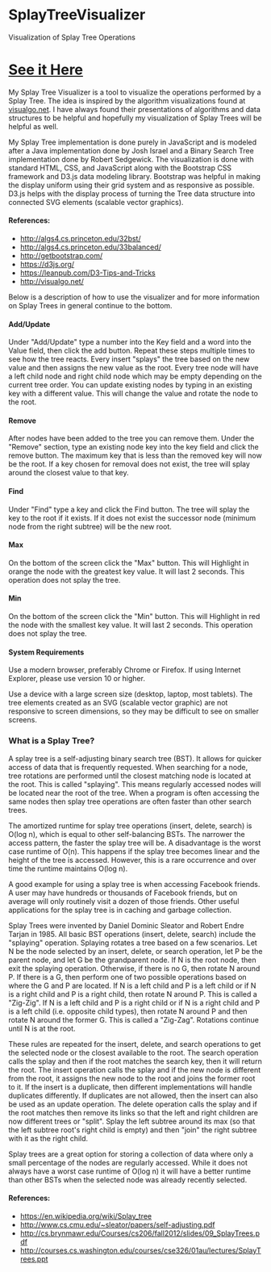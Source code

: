 # SplayTreeVisualizer
Visualization of Splay Tree Operations

<h1><a href="http://slmoore.github.io/SplayTreeVisualizer/">See it Here</a></h1>

<p>My Splay Tree Visualizer is a tool to visualize the operations performed by a Splay Tree.  The idea is inspired by the algorithm visualizations found at <a href="http://visualgo.net/" target="_blank">visualgo.net</a>.  I have always found their presentations of algorithms and data structures to be helpful and hopefully my visualization of Splay Trees will be helpful as well.</p>

  <p>My Splay Tree implementation is done purely in JavaScript and is modeled after a Java implementation done by Josh Israel and a Binary Search Tree implementation done by Robert Sedgewick.  The visualization is done with standard HTML, CSS, and JavaScript along with the Bootstrap CSS framework and D3.js data modeling library.  Bootstrap was helpful in making the display uniform using their grid system and as responsive as possible.  D3.js helps with the display process of turning the Tree data structure into connected SVG elements (scalable vector graphics).</p>

  <h4>References:</h4>
  <ul>
  <li><a href="http://algs4.cs.princeton.edu/32bst/" target="_blank">http://algs4.cs.princeton.edu/32bst/</a></li>
  <li><a href="http://algs4.cs.princeton.edu/33balanced/" target="_blank">http://algs4.cs.princeton.edu/33balanced/</a></li>
  <li><a href="http://getbootstrap.com/" target="_blank">http://getbootstrap.com/</a></li>
  <li><a href="https://d3js.org/" target="_blank">https://d3js.org/</a></li>
  <li><a href="https://leanpub.com/D3-Tips-and-Tricks" target="_blank">https://leanpub.com/D3-Tips-and-Tricks</a></li>
  <li><a href="http://visualgo.net/" target="_blank">http://visualgo.net/</a></li>
  </ul>

  <p>Below is a description of how to use the visualizer and for more information on Splay Trees in general continue to the bottom.</p>

  <h4>Add/Update</h4>

  <p>Under "Add/Update" type a number into the Key field and a word into the Value field, then click the add button.  Repeat these steps multiple times to see how the tree reacts.  Every insert "splays" the tree based on the new value and then assigns the new value as the root.  Every tree node will have a left child node and right child node which may be empty depending on the current tree order.  You can update existing nodes by typing in an existing key with a different value.  This will change the value and rotate the node to the root.</p>

  <h4>Remove</h4>

  <p>After nodes have been added to the tree you can remove them.  Under the "Remove" section, type an existing node key into the key field and click the remove button.  The maximum key that is less than the removed key will now be the root.  If a key chosen for removal does not exist, the tree will splay around the closest value to that key.</p>

  <h4>Find</h4>

  <p>Under "Find" type a key and click the Find button.  The tree will splay the key to the root if it exists.  If it does not exist the successor node (minimum node from the right subtree) will be the new root.</p>

  <h4>Max</h4>

  <p>On the bottom of the screen click the "Max" button.  This will Highlight in orange the node with the greatest key value.  It will last 2 seconds.  This operation does not splay the tree.</p>

  <h4>Min</h4>

  <p>On the bottom of the screen click the "Min" button.  This will Highlight in red the node with the smallest key value.  It will last 2 seconds.  This operation does not splay the tree.</p>

  <h4>System Requirements</h4>

  <p>Use a modern browser, preferably Chrome or Firefox.  If using Internet Explorer, please use version 10 or higher.</p>

  <p>Use a device with a large screen size (desktop, laptop, most tablets).  The tree elements created as an SVG (scalable vector graphic) are not responsive to screen dimensions, so they may be difficult to see on smaller screens.</p>
  
  <h3 id="info-title-what">What is a Splay Tree?</h3>

  <p>
  A splay tree is a self-adjusting binary search tree (BST).  It allows for quicker access of data that is frequently requested.  When searching for a node, tree rotations are performed until the closest matching node is located at the root.  This is called "splaying".  This means regularly accessed nodes will be located near the root of the tree.  When a program is often accessing the same nodes then splay tree operations are often faster than other search trees.
  </p>

  <p>
  The amortized runtime for splay tree operations (insert, delete, search) is O(log n), which is equal to other self-balancing BSTs.  The narrower the access pattern, the faster the splay tree will be.  A disadvantage is the worst case runtime of O(n).  This happens if the splay tree becomes linear and the height of the tree is accessed.  However, this is a rare occurrence and over time the runtime maintains O(log n).
  </p>

  <p>
  A good example for using a splay tree is when accessing Facebook friends.  A user may have hundreds or thousands of Facebook friends, but on average will only routinely visit a dozen of those friends.  Other useful applications for the splay tree is in caching and garbage collection.
  </p>

  <p>
  Splay Trees were invented by Daniel Dominic Sleator and Robert Endre Tarjan in 1985.  All basic BST operations (insert, delete, search) include the "splaying" operation.  Splaying rotates a tree based on a few scenarios.  Let N be the node selected by an insert, delete, or search operation, let P be the parent node, and let G be the grandparent node.  If N is the root node, then exit the splaying operation.  Otherwise, if there is no G, then rotate N around P.  If there is a G, then perform one of two possible operations based on where the G and P are located.  If N is a left child and P is a left child or if N is a right child and P is a right child, then rotate N around P.  This is called a "Zig-Zig".  If N is a left child and P is a right child or if N is a right child and P is a left child (i.e. opposite child types), then rotate N around P and then rotate N around the former G.  This is called a "Zig-Zag".  Rotations continue until N is at the root.
  </p>

  <p>
  These rules are repeated for the insert, delete, and search operations to get the selected node or the closest available to the root.  The search operation calls the splay and then if the root matches the search key, then it will return the root.  The insert operation calls the splay and if the new node is different from the root, it assigns the new node to the root and joins the former root to it.  If the insert is a duplicate, then different implementations will handle duplicates differently.  If duplicates are not allowed, then the insert can also be used as an update operation.  The delete operation calls the splay and if the root matches then remove its links so that the left and right children are now different trees or "split".  Splay the left subtree around its max (so that the left subtree root's right child is empty) and then "join" the right subtree with it as the right child.
  </p>

  <p>
  Splay trees are a great option for storing a collection of data where only a small percentage of the nodes are regularly accessed.  While it does not always have a worst case runtime of O(log n) it will have a better runtime than other BSTs when the selected node was already recently selected.
  </p>

  <p>
    <h4>References:</h4>
    <ul>
      <li><a href="https://en.wikipedia.org/wiki/Splay_tree" target="_blank">https://en.wikipedia.org/wiki/Splay_tree</a></li>
      <li><a href="http://www.cs.cmu.edu/~sleator/papers/self-adjusting.pdf" target="_blank">http://www.cs.cmu.edu/~sleator/papers/self-adjusting.pdf</a></li>
      <li><a href="http://cs.brynmawr.edu/Courses/cs206/fall2012/slides/09_SplayTrees.pdf" target="_blank">http://cs.brynmawr.edu/Courses/cs206/fall2012/slides/09_SplayTrees.pdf</a></li>
      <li><a href="http://courses.cs.washington.edu/courses/cse326/01au/lectures/SplayTrees.ppt" target="_blank">http://courses.cs.washington.edu/courses/cse326/01au/lectures/SplayTrees.ppt</a></li>
    </ul>
  </p>
